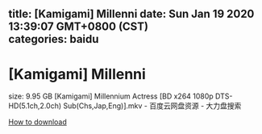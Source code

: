 
title: [Kamigami] Millenni
date: Sun Jan 19 2020 13:39:07 GMT+0800 (CST)    
categories: baidu
---

# [Kamigami] Millenni
size: 9.95 GB
 [Kamigami] Millennium Actress [BD x264 1080p DTS-HD(5.1ch,2.0ch) Sub(Chs,Jap,Eng)].mkv - 百度云网盘资源 - 大力盘搜索
 

[How to download](https://bpcam.bemobtrk.com/go/2ceec3aa-1ca2-46d6-b9ff-aaa5c184517c?jno=2785)